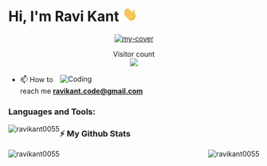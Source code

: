 # Hi, I'm Ravi Kant <img src="https://raw.githubusercontent.com/ABSphreak/ABSphreak/master/gifs/Hi.gif" width="30px">

<p align="center"> 
<a href="https://ibb.co/TTp5tDp"><img src="https://i.ibb.co/dc1yDs1/my-cover.png" alt="my-cover" border="0"></a>
</p>

<p align="center"> 
  Visitor count<br>
  <img src="https://profile-counter.glitch.me/ravikant0055/count.svg" />
</p>

<img align="right" alt="Coding" width="400" src="https://cdn.dribbble.com/users/1292677/screenshots/6139167/avento.gif">

- 📫 How to reach me **ravikant.code@gmail.com**


<h3 align="left">Languages and Tools:</h3>
<p align="left"> 

</p>

<p><img align="left" src="https://github-readme-stats.vercel.app/api/top-langs?username=ravikant0055&show_icons=true&locale=en&layout=compact&theme=dark" alt="ravikant0055" /></p>

### ⚡ My Github Stats
  
<img align="left" src="https://github-readme-stats.vercel.app/api?username=ravikant0055&show_icons=true&theme=merko" alt="ravikant0055" />  
<img align="right" src="https://github-readme-streak-stats.herokuapp.com/?user=ravikant0055&theme=dark" alt="ravikant0055" />

